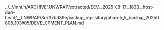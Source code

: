 ../..//mnt/h/ARCHIVE/.UNWRAP/extracted/DEV__2025-08-17__1833__host-duri-head/__UNWRAP/3d737bd39e/backup_repository/phase5_5_backup_20250805_103905/DEVELOPMENT_PLAN.md